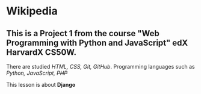 # Wikipedia
## This is a Project 1 from the course **"Web Programming with Python and JavaScript"** edX HarvardX CS50W. ##
There are studied *HTML, CSS, Git, GitHub*.
Programming languages such as *Python, JavaScript, ~~PHP~~*

This lesson is about **Django**
